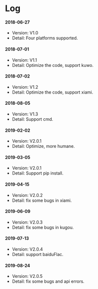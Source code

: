 # Log
#### 2018-06-27
- Version: V1.0  
- Detail: Four platforms supported.  
#### 2018-07-01
- Version: V1.1  
- Detail: Optimize the code, support kuwo.  
#### 2018-07-02
- Version: V1.2  
- Detail: Optimize the code, support xiami.
#### 2018-08-05
- Version: V1.3  
- Detail: Support cmd.
#### 2019-02-02
- Version: V2.0.1
- Detail: Optimize, more humane.
#### 2019-03-05
- Version: V2.0.1
- Detail: Support pip install.
#### 2019-04-15
- Version: V2.0.2
- Detail: fix some bugs in xiami.
#### 2019-06-09
- Version: V2.0.3
- Detail: fix some bugs in kugou.
#### 2019-07-13
- Version: V2.0.4
- Detail: support baiduFlac.
#### 2019-08-24
- Version: V2.0.5
- Detail: fix some bugs and api errors.